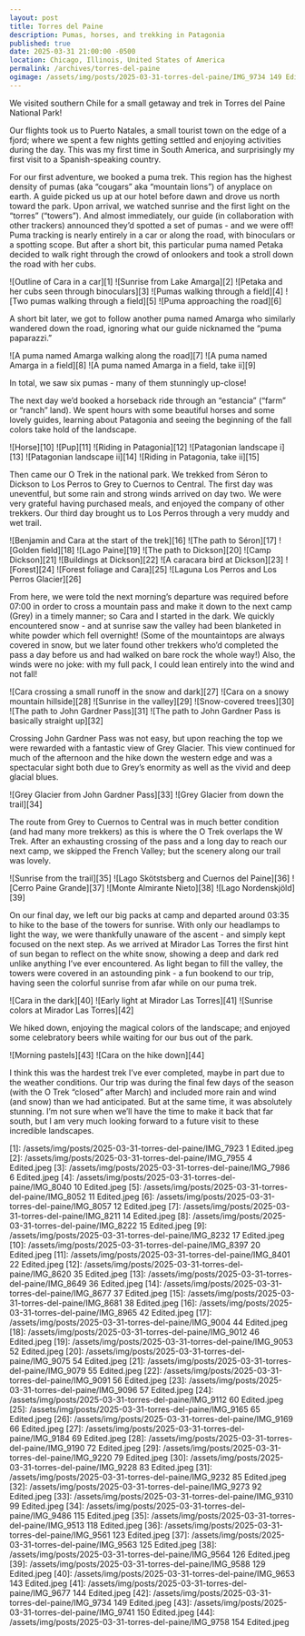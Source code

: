 ```yaml
---
layout: post
title: Torres del Paine
description: Pumas, horses, and trekking in Patagonia
published: true
date: 2025-03-31 21:00:00 -0500
location: Chicago, Illinois, United States of America
permalink: /archives/torres-del-paine
ogimage: /assets/img/posts/2025-03-31-torres-del-paine/IMG_9734 149 Edited.jpeg
---
```

We visited southern Chile for a small getaway and trek in Torres del Paine National Park!

Our flights took us to Puerto Natales, a small tourist town on the edge of a fjord; where we spent a few nights getting settled and enjoying activities during the day. This was my first time in South America, and surprisingly my first visit to a Spanish-speaking country.

For our first adventure, we booked a puma trek. This region has the highest density of pumas (aka “cougars” aka “mountain lions”) of anyplace on earth. A guide picked us up at our hotel before dawn and drove us north toward the park. Upon arrival, we watched sunrise and the first light on the “torres” (“towers”). And almost immediately, our guide (in collaboration with other trackers) announced they’d spotted a set of pumas - and we were off! Puma tracking is nearly entirely in a car or along the road, with binoculars or a spotting scope. But after a short bit, this particular puma named Petaka decided to walk right through the crowd of onlookers and took a stroll down the road with her cubs.

![Outline of Cara in a car][1]
![Sunrise from Lake Amarga][2]
![Petaka and her cubs seen through binoculars][3]
![Pumas walking through a field][4]
![Two pumas walking through a field][5]
![Puma approaching the road][6]

A short bit later, we got to follow another puma named Amarga who similarly wandered down the road, ignoring what our guide nicknamed the “puma paparazzi.”

![A puma named Amarga walking along the road][7]
![A puma named Amarga in a field][8]
![A puma named Amarga in a field, take ii][9]

In total, we saw six pumas - many of them stunningly up-close!

The next day we’d booked a horseback ride through an “estancia” (“farm” or “ranch” land). We spent hours with some beautiful horses and some lovely guides, learning about Patagonia and seeing the beginning of the fall colors take hold of the landscape.

![Horse][10]
![Pup][11]
![Riding in Patagonia][12]
![Patagonian landscape i][13]
![Patagonian landscape ii][14]
![Riding in Patagonia, take ii][15]

Then came our O Trek in the national park. We trekked from Séron to Dickson to Los Perros to Grey to Cuernos to Central. The first day was uneventful, but some rain and strong winds arrived on day two. We were very grateful having purchased meals, and enjoyed the company of other trekkers. Our third day brought us to Los Perros through a very muddy and wet trail. 

![Benjamin and Cara at the start of the trek][16]
![The path to Séron][17]
![Golden field][18]
![Lago Paine][19]
![The path to Dickson][20]
![Camp Dickson][21]
![Buildings at Dickson][22]
![A caracara bird at Dickson][23]
![Forest][24]
![Forest foliage and Cara][25]
![Laguna Los Perros and Los Perros Glacier][26]

From here, we were told the next morning’s departure was required before 07:00 in order to cross a mountain pass and make it down to the next camp (Grey) in a timely manner; so Cara and I started in the dark. We quickly encountered snow - and at sunrise saw the valley had been blanketed in white powder which fell overnight! (Some of the mountaintops are always covered in snow, but we later found other trekkers who’d completed the pass a day before us and had walked on bare rock the whole way!) Also, the winds were no joke: with my full pack, I could lean entirely into the wind and not fall!

![Cara crossing a small runoff in the snow and dark][27]
![Cara on a snowy mountain hillside][28]
![Sunrise in the valley][29]
![Snow-covered trees][30]
![The path to John Gardner Pass][31]
![The path to John Gardner Pass is basically straight up][32]

Crossing John Gardner Pass was not easy, but upon reaching the top we were rewarded with a fantastic view of Grey Glacier. This view continued for much of the afternoon and the hike down the western edge and was a spectacular sight both due to Grey’s enormity as well as the vivid and deep glacial blues.

![Grey Glacier from John Gardner Pass][33]
![Grey Glacier from down the trail][34]

The route from Grey to Cuernos to Central was in much better condition (and had many more trekkers) as this is where the O Trek overlaps the W Trek. After an exhausting crossing of the pass and a long day to reach our next camp, we skipped the French Valley; but the scenery along our trail was lovely.

![Sunrise from the trail][35]
![Lago Skötstsberg and Cuernos del Paine][36]
![Cerro Paine Grande][37]
![Monte Almirante Nieto][38]
![Lago Nordenskjöld][39]

On our final day, we left our big packs at camp and departed around 03:35 to hike to the base of the towers for sunrise. With only our headlamps to light the way, we were thankfully unaware of the ascent - and simply kept focused on the next step. As we arrived at Mirador Las Torres the first hint of sun began to reflect on the white snow, showing a deep and dark red unlike anything I’ve ever encountered. As light began to fill the valley, the towers were covered in an astounding pink - a fun bookend to our trip, having seen the colorful sunrise from afar while on our puma trek.

![Cara in the dark][40]
![Early light at Mirador Las Torres][41]
![Sunrise colors at Mirador Las Torres][42]

We hiked down, enjoying the magical colors of the landscape; and enjoyed some celebratory beers while waiting for our bus out of the park.

![Morning pastels][43]
![Cara on the hike down][44]

I think this was the hardest trek I’ve ever completed, maybe in part due to the weather conditions. Our trip was during the final few days of the season (with the O Trek “closed” after March) and included more rain and wind (and snow) than we had anticipated. But at the same time, it was absolutely stunning. I’m not sure when we’ll have the time to make it back that far south, but I am very much looking forward to a future visit to these incredible landscapes.

[1]: /assets/img/posts/2025-03-31-torres-del-paine/IMG_7923 1 Edited.jpeg
[2]: /assets/img/posts/2025-03-31-torres-del-paine/IMG_7955 4 Edited.jpeg
[3]: /assets/img/posts/2025-03-31-torres-del-paine/IMG_7986 6 Edited.jpeg
[4]: /assets/img/posts/2025-03-31-torres-del-paine/IMG_8040 10 Edited.jpeg
[5]: /assets/img/posts/2025-03-31-torres-del-paine/IMG_8052 11 Edited.jpeg
[6]: /assets/img/posts/2025-03-31-torres-del-paine/IMG_8057 12 Edited.jpeg
[7]: /assets/img/posts/2025-03-31-torres-del-paine/IMG_8211 14 Edited.jpeg
[8]: /assets/img/posts/2025-03-31-torres-del-paine/IMG_8222 15 Edited.jpeg
[9]: /assets/img/posts/2025-03-31-torres-del-paine/IMG_8232 17 Edited.jpeg
[10]: /assets/img/posts/2025-03-31-torres-del-paine/IMG_8397 20 Edited.jpeg
[11]: /assets/img/posts/2025-03-31-torres-del-paine/IMG_8401 22 Edited.jpeg
[12]: /assets/img/posts/2025-03-31-torres-del-paine/IMG_8620 35 Edited.jpeg
[13]: /assets/img/posts/2025-03-31-torres-del-paine/IMG_8649 36 Edited.jpeg
[14]: /assets/img/posts/2025-03-31-torres-del-paine/IMG_8677 37 Edited.jpeg
[15]: /assets/img/posts/2025-03-31-torres-del-paine/IMG_8681 38 Edited.jpeg
[16]: /assets/img/posts/2025-03-31-torres-del-paine/IMG_8965 42 Edited.jpeg
[17]: /assets/img/posts/2025-03-31-torres-del-paine/IMG_9004 44 Edited.jpeg
[18]: /assets/img/posts/2025-03-31-torres-del-paine/IMG_9012 46 Edited.jpeg
[19]: /assets/img/posts/2025-03-31-torres-del-paine/IMG_9053 52 Edited.jpeg
[20]: /assets/img/posts/2025-03-31-torres-del-paine/IMG_9075 54 Edited.jpeg
[21]: /assets/img/posts/2025-03-31-torres-del-paine/IMG_9079 55 Edited.jpeg
[22]: /assets/img/posts/2025-03-31-torres-del-paine/IMG_9091 56 Edited.jpeg
[23]: /assets/img/posts/2025-03-31-torres-del-paine/IMG_9096 57 Edited.jpeg
[24]: /assets/img/posts/2025-03-31-torres-del-paine/IMG_9112 60 Edited.jpeg
[25]: /assets/img/posts/2025-03-31-torres-del-paine/IMG_9165 65 Edited.jpeg
[26]: /assets/img/posts/2025-03-31-torres-del-paine/IMG_9169 66 Edited.jpeg
[27]: /assets/img/posts/2025-03-31-torres-del-paine/IMG_9184 69 Edited.jpeg
[28]: /assets/img/posts/2025-03-31-torres-del-paine/IMG_9190 72 Edited.jpeg
[29]: /assets/img/posts/2025-03-31-torres-del-paine/IMG_9220 79 Edited.jpeg
[30]: /assets/img/posts/2025-03-31-torres-del-paine/IMG_9228 83 Edited.jpeg
[31]: /assets/img/posts/2025-03-31-torres-del-paine/IMG_9232 85 Edited.jpeg
[32]: /assets/img/posts/2025-03-31-torres-del-paine/IMG_9273 92 Edited.jpeg
[33]: /assets/img/posts/2025-03-31-torres-del-paine/IMG_9310 99 Edited.jpeg
[34]: /assets/img/posts/2025-03-31-torres-del-paine/IMG_9486 115 Edited.jpeg
[35]: /assets/img/posts/2025-03-31-torres-del-paine/IMG_9513 118 Edited.jpeg
[36]: /assets/img/posts/2025-03-31-torres-del-paine/IMG_9561 123 Edited.jpeg
[37]: /assets/img/posts/2025-03-31-torres-del-paine/IMG_9563 125 Edited.jpeg
[38]: /assets/img/posts/2025-03-31-torres-del-paine/IMG_9564 126 Edited.jpeg
[39]: /assets/img/posts/2025-03-31-torres-del-paine/IMG_9588 129 Edited.jpeg
[40]: /assets/img/posts/2025-03-31-torres-del-paine/IMG_9653 143 Edited.jpeg
[41]: /assets/img/posts/2025-03-31-torres-del-paine/IMG_9677 144 Edited.jpeg
[42]: /assets/img/posts/2025-03-31-torres-del-paine/IMG_9734 149 Edited.jpeg
[43]: /assets/img/posts/2025-03-31-torres-del-paine/IMG_9741 150 Edited.jpeg
[44]: /assets/img/posts/2025-03-31-torres-del-paine/IMG_9758 154 Edited.jpeg
